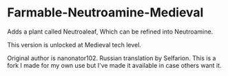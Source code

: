 # Farmable-Neutroamine-Medieval

Adds a plant called Neutroaleaf, Which can be refined into Neutroamine. 

This version is unlocked at Medieval tech level.

Original author is nanonator102. Russian translation by Selfarion. This is a fork I made for my own use but I've made it available in case others want it.
